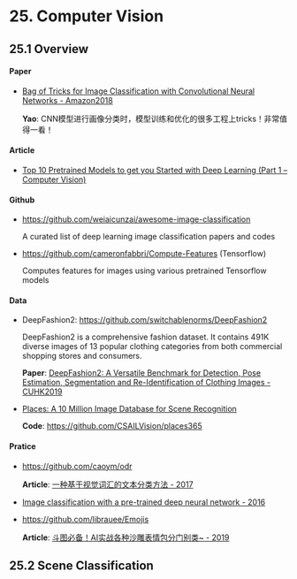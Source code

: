 
# 25. Computer Vision

## 25.1 Overview

#### Paper

- [Bag of Tricks for Image Classification with Convolutional Neural Networks - Amazon2018](https://arxiv.org/abs/1812.01187)

    **Yao**: CNN模型进行画像分类时，模型训练和优化的很多工程上tricks！非常值得一看！


#### Article

- [Top 10 Pretrained Models to get you Started with Deep Learning (Part 1 – Computer Vision)](https://www.analyticsvidhya.com/blog/2018/07/top-10-pretrained-models-get-started-deep-learning-part-1-computer-vision/?utm_source=blog&utm_medium=top-pretrained-models-nlp-article)


#### Github

- <https://github.com/weiaicunzai/awesome-image-classification>

    A curated list of deep learning image classification papers and codes

- <https://github.com/cameronfabbri/Compute-Features> (Tensorflow)

    Computes features for images using various pretrained Tensorflow models

#### Data

- DeepFashion2: <https://github.com/switchablenorms/DeepFashion2>

    DeepFashion2 is a comprehensive fashion dataset. It contains 491K diverse images of 13 popular clothing categories from both commercial shopping stores and consumers.

    **Paper**: [DeepFashion2: A Versatile Benchmark for Detection, Pose Estimation, Segmentation and Re-Identification of Clothing Images - CUHK2019](https://arxiv.org/abs/1901.07973)

- [Places: A 10 Million Image Database for Scene Recognition](http://places2.csail.mit.edu/index.html)

    **Code**: <https://github.com/CSAILVision/places365>


#### Pratice

- <https://github.com/caoym/odr>

    **Article**: [一种基于视觉词汇的文本分类方法 - 2017](https://www.jianshu.com/p/f774e273a883)

- [Image classification with a pre-trained deep neural network - 2016](https://www.kernix.com/blog/image-classification-with-a-pre-trained-deep-neural-network_p11)

- <https://github.com/librauee/Emojis>

    **Article**: [斗图必备！AI实战各种沙雕表情包分门别类~ - 2019](https://mp.weixin.qq.com/s/jApNqW4R-oUbV4E1Rg43zA)


## 25.2 Scene Classification

